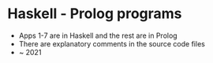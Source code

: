 # Haskell - Prolog programs
* Apps 1-7 are in Haskell and the rest are in Prolog
* There are explanatory comments in the source code files
* ~ 2021
